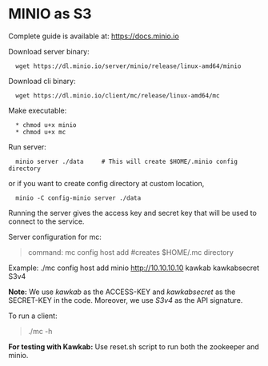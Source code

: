 # MINIO as S3

Complete guide is available at: https://docs.minio.io

Download server binary:
```
  wget https://dl.minio.io/server/minio/release/linux-amd64/minio
```

Download cli binary:
```
  wget https://dl.minio.io/client/mc/release/linux-amd64/mc
```

Make executable: 
```
  * chmod u+x minio
  * chmod u+x mc
```

Run server:
```
  minio server ./data     # This will create $HOME/.minio config directory
```
or if you want to create config directory at custom location,
```
  minio -C config-minio server ./data
```

Running the server gives the access key and secret key that will be used to connect to the service.

Server configuration for mc:
  > command: mc config host add <ALIAS> <YOUR-S3-ENDPOINT> <ACCESS-KEY> <SECRET-KEY> <API-SIGNATURE> #creates $HOME/.mc directory

Example: ./mc config host add minio http://10.10.10.10 kawkab kawkabsecret S3v4

**Note:** We use *kawkab* as the ACCESS-KEY and *kawkabsecret* as the SECRET-KEY in the code. Moreover, we use *S3v4* as the API signature.

To run a client:
  > ./mc -h
  
**For testing with Kawkab:** Use reset.sh script to run both the zookeeper and minio.

